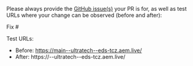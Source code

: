 Please always provide the [GitHub issue(s)](../issues) your PR is for, as well as test URLs where your change can be observed (before and after):

Fix #<gh-issue-id>

Test URLs:
- Before: https://main--ultratech--eds-tcz.aem.live/
- After: https://<branch>--ultratech--eds-tcz.aem.live/
